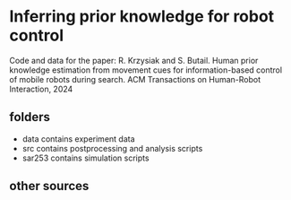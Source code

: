# Inferring prior knowledge for robot control

Code and data for the paper: 
R. Krzysiak and S. Butail. Human prior knowledge estimation from movement cues for information-based control of mobile robots during search. ACM Transactions on Human-Robot Interaction, 2024 

## folders
- data contains experiment data
- src contains postprocessing and analysis scripts
- sar253 contains simulation scripts

## other sources


